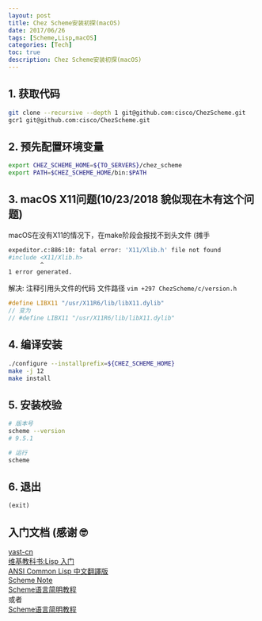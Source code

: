 ```yaml
---
layout: post
title: Chez Scheme安装初探(macOS)
date: 2017/06/26
tags: [Scheme,Lisp,macOS]
categories: [Tech]
toc: true
description: Chez Scheme安装初探(macOS)
---
```



## 1. 获取代码
```bash
git clone --recursive --depth 1 git@github.com:cisco/ChezScheme.git
gcr1 git@github.com:cisco/ChezScheme.git
```

## 2. 预先配置环境变量
```bash
export CHEZ_SCHEME_HOME=${TO_SERVERS}/chez_scheme
export PATH=$CHEZ_SCHEME_HOME/bin:$PATH
```

## 3. macOS X11问题(10/23/2018 貌似现在木有这个问题)
macOS在没有X11的情况下，在make阶段会报找不到头文件 (摊手
```bash
expeditor.c:886:10: fatal error: 'X11/Xlib.h' file not found
#include <X11/Xlib.h>
         ^
1 error generated.
```

解决: 注释引用头文件的代码
文件路径 `vim +297 ChezScheme/c/version.h`
```c
#define LIBX11 "/usr/X11R6/lib/libX11.dylib"
// 变为
// #define LIBX11 "/usr/X11R6/lib/libX11.dylib"
```

## 4. 编译安装
```bash
./configure --installprefix=${CHEZ_SCHEME_HOME}
make -j 12
make install
```

## 5. 安装校验 
```bash
# 版本号
scheme --version
# 9.5.1

# 运行
scheme
```

## 6. 退出
```scheme
(exit)
```


## 入门文档 (感谢 🤓

[yast-cn](http://deathking.github.io/yast-cn)  
[维基教科书:Lisp 入门](https://zh.wikibooks.org/wiki/Lisp_入門)  
[ANSI Common Lisp 中文翻譯版](http://acl.readthedocs.io/en/latest/)  
[Scheme Note](http://irw.ncut.edu.tw/peterju/scheme.html)  
[Scheme语言简明教程](https://www.gitbook.com/read/book/wizardforcel/teach-yourself-scheme)  
或者  
[Scheme语言简明教程](http://songjinghe.github.io/TYS-zh-translation/)  
